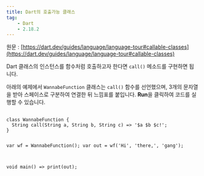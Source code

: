 ```yaml
---
title: Dart의 호출가능 클래스
tag:
    - Dart
    - 2.18.2
---
```


원문 : [https://dart.dev/guides/language/language-tour#callable-classes](https://dart.dev/guides/language/language-tour#callable-classes)

Dart 클래스의 인스턴스를 함수처럼 호출하고자 한다면 `call()` 메소드를 구현하면 됩니다.

아래의 예제에서 `WannabeFunction` 클래스는 `call()` 함수를 선언했으며, 3개의 문자열을 받아 스페이스로 구분하여 연결한 뒤 느낌표를 붙입니다.
**Run**을 클릭하여 코드를 실행할 수 있습니다.

<component is="script" type="text/javascript" src="https://dartpad.dev/inject_embed.dart.js" defer />
<pre>
    <code class="language-run-dartpad:theme-light:mode-dart:ga_id-example1:width-100%:height-400px">
class WannabeFunction {
  String call(String a, String b, String c) => '$a $b $c!';
}

var wf = WannabeFunction();
var out = wf('Hi', 'there,', 'gang');

void main() => print(out);
    </code>
</pre>

<AdsenseB />